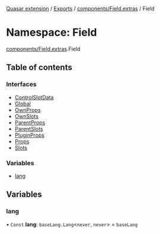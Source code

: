 [Quasar extension](../index.md) / [Exports](../modules.md) / [components/Field.extras](components_Field_extras.md) / Field

# Namespace: Field

[components/Field.extras](components_Field_extras.md).Field

## Table of contents

### Interfaces

- [ControlSlotData](../interfaces/components_Field_extras.Field.ControlSlotData.md)
- [Global](../interfaces/components_Field_extras.Field.Global.md)
- [OwnProps](../interfaces/components_Field_extras.Field.OwnProps.md)
- [OwnSlots](../interfaces/components_Field_extras.Field.OwnSlots.md)
- [ParentProps](../interfaces/components_Field_extras.Field.ParentProps.md)
- [ParentSlots](../interfaces/components_Field_extras.Field.ParentSlots.md)
- [PluginProps](../interfaces/components_Field_extras.Field.PluginProps.md)
- [Props](../interfaces/components_Field_extras.Field.Props.md)
- [Slots](../interfaces/components_Field_extras.Field.Slots.md)

### Variables

- [lang](components_Field_extras.Field.md#lang)

## Variables

### lang

• `Const` **lang**: `baseLang.Lang`<`never`, `never`\> = `baseLang`
